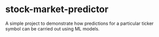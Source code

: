 # stock-market-predictor
A simple project to demonstrate how predictions for a particular ticker symbol can be carried out using ML models.
